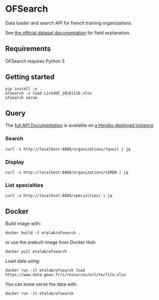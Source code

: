 # OFSearch

Data loader and search API for french training organizations.

See [the official dataset documentation][of-dataset] for field explanation.

## Requirements

OFSearch requires Python 3

## Getting started

```shell
pip install -e .
ofsearch -v load ListeOF_20161116.xlsx
ofsearch serve
```

## Query

The [full API Documentation][api-doc] is available on [a Heroku deployed instance][api-doc]

### Search

```shell
curl -s http://localhost:8888/organizations/?q=wit | jq
```

### Display

```shell
curl -s http://localhost:8888/organizations/SIREN | jq
```

### List specialties

```shell
curl -s http://localhost:8888/specialties/ | jq
```

## Docker

Build image with:

```shell
docker build -t etalab/ofsearch .
```

or use the prebuilt image from Docker Hub:

```shell
docker pull etalab/ofsearch
```

Load data using:

```shell
docker run -it etalab/ofsearch load https://www.data.gouv.fr/s/resources/url/to/file.xlsx
```

You can know serve the data with:

```shell
docker run -it etalab/ofsearch
```


[of-dataset]: https://www.data.gouv.fr/fr/datasets/liste-publique-des-organismes-de-formation-l-6351-7-1-du-code-du-travail/
[api-doc]: http://ofsearch.herokuapp.com/
